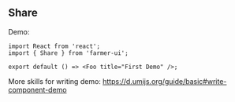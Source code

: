 <!--
 * @Date: 2021-12-31 11:12:19
 * @LastEditors: lzj
 * @LastEditTime: 2021-12-31 11:12:25
 * @FilePath: \farmer-ui\src\Share\index.md
-->

## Share

Demo:

```tsx
import React from 'react';
import { Share } from 'farmer-ui';

export default () => <Foo title="First Demo" />;
```

More skills for writing demo: https://d.umijs.org/guide/basic#write-component-demo
